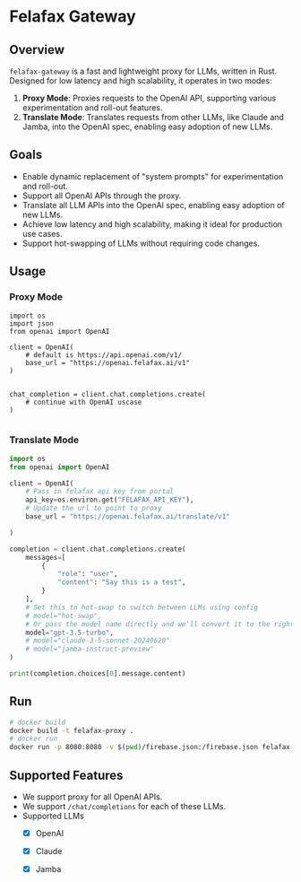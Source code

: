 # Felafax Gateway

## Overview
`felafax-gateway` is a fast and lightweight proxy for LLMs, written in Rust. Designed for low latency and high scalability, it operates in two modes:

1. **Proxy Mode**: Proxies requests to the OpenAI API, supporting various experimentation and roll-out features.
2. **Translate Mode**: Translates requests from other LLMs, like Claude and Jamba, into the OpenAI spec, enabling easy adoption of new LLMs.

## Goals
* Enable dynamic replacement of "system prompts" for experimentation and roll-out.
* Support all OpenAI APIs through the proxy.
* Translate all LLM APIs into the OpenAI spec, enabling easy adoption of new LLMs.
* Achieve low latency and high scalability, making it ideal for production use cases.
* Support hot-swapping of LLMs without requiring code changes.

## Usage

### Proxy Mode
```
import os
import json
from openai import OpenAI

client = OpenAI(
    # default is https://api.openai.com/v1/
    base_url = "https://openai.felafax.ai/v1"
)


chat_completion = client.chat.completions.create(
    # continue with OpenAI uscase
)


```
### Translate Mode
```py
import os
from openai import OpenAI

client = OpenAI(
    # Pass in felafax api key from portal
    api_key=os.environ.get("FELAFAX_API_KEY"),
    # Update the url to point to proxy
    base_url = "https://openai.felafax.ai/translate/v1"

)

completion = client.chat.completions.create(
    messages=[
        {
            "role": "user",
            "content": "Say this is a test",
        }
    ],
    # Set this to hot-swap to switch between LLMs using config
    # model="hot-swap",
    # Or pass the model name directly and we'll convert it to the right LLM
    model="gpt-3.5-turbo",
    # model="claude-3-5-sonnet-20240620"
    # model="jamba-instruct-preview"
)

print(completion.choices[0].message.content)
```

## Run
```sh
# docker build
docker build -t felafax-proxy .
# docker run
docker run -p 8080:8080 -v $(pwd)/firebase.json:/firebase.json felafax-proxy
```

## Supported Features
* We support proxy for all OpenAI APIs.
* We support `/chat/completions` for each of these LLMs.
* Supported LLMs
  - [x] OpenAI
  - [x] Claude
  - [x] Jamba




